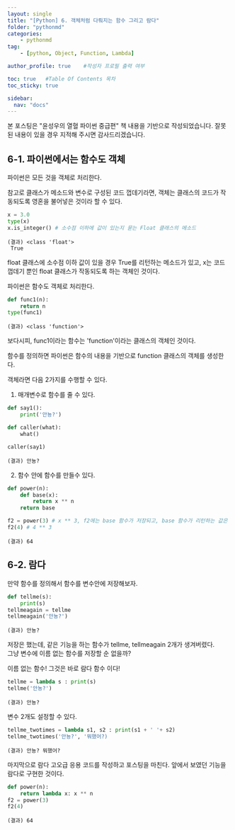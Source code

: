 ```yaml
---
layout: single
title: "[Python] 6. 객체처럼 다뤄지는 함수 그리고 람다"
folder: "pythonmd"
categories:
    - pythonmd
tag:
    - [python, Object, Function, Lambda]

author_profile: true    #작성자 프로필 출력 여부

toc: true   #Table Of Contents 목차 
toc_sticky: true

sidebar:
  nav: "docs"
---
```


본 포스팅은 "윤성우의 열혈 파이썬 중급편" 책 내용을 기반으로 작성되었습니다.
잘못된 내용이 있을 경우 지적해 주시면 감사드리겠습니다.

## 6-1. 파이썬에서는 함수도 객체

파이썬은 모든 것을 객체로 처리한다.

참고로 클래스가 메소드와 변수로 구성된 코드 껍데기라면, 객체는 클래스의 코드가 작동되도록 영혼을 불어넣은 것이라 할 수 있다.

```python
x = 3.0
type(x)
x.is_integer() # 소수점 이하에 값이 있는지 묻는 Float 클래스의 메소드
```
    (결과) <class 'float'>
     True

float 클래스에 소수점 이하 값이 있을 경우 True를 리턴하는 메소드가 있고, x는 코드 껍데기 뿐인 float 클래스가 작동되도록 하는 객체인 것이다.

파이썬은 함수도 객체로 처리한다.

```python
def func1(n):
    return n
type(func1)
```
    (결과) <class 'function'>

보다시피, func1이라는 함수는 'function'이라는 클래스의 객체인 것이다.<br/>

함수를 정의하면 파이썬은 함수의 내용을 기반으로 function 클래스의 객체를 생성한다.

객체라면 다음 2가지를 수행할 수 있다.<br/>
1) 매개변수로 함수를 줄 수 있다.
```python
def say1():
    print('안뇽?')

def caller(what):
    what()

caller(say1)
```
    (결과) 안뇽?

2) 함수 안에 함수를 만들수 있다.
```python
def power(n):
    def base(x):
        return x ** n
    return base

f2 = power(3) # x ** 3, f2에는 base 함수가 저장되고, base 함수가 리턴하는 값은 x ** 3 이 된다.
f2(4) # 4 ** 3
```
    (결과) 64

## 6-2. 람다

만약 함수를 정의해서 함수를 변수안에 저장해보자.
```python
def tellme(s):
    print(s)
tellmeagain = tellme
tellmeagain('안뇽?')
```
    (결과) 안뇽?

저장은 했는데, 같은 기능을 하는 함수가 tellme, tellmeagain 2개가 생겨버렸다.<br/>
그냥 변수에 이름 없는 함수를 저장할 순 없을까?

이름 없는 함수! 그것은 바로 람다 함수 이다!
```python
tellme = lambda s : print(s)
tellme('안뇽?')
```
    (결과) 안뇽?

변수 2개도 설정할 수 있다.
```python
tellme_twotimes = lambda s1, s2 : print(s1 + ' '+ s2)
tellme_twotimes('안뇽?', '뭐했어?)
```
    (결과) 안뇽? 뭐했어?

마지막으로 람다 고오급 응용 코드를 작성하고 포스팅을 마친다. 앞에서 보였던 기능을 람다로 구현한 것이다.
```python
def power(n):
    return lambda x: x ** n
f2 = power(3)
f2(4)
```
    (결과) 64